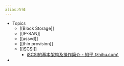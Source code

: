 ```yaml
---
alias:存储
---
```


- Topics
	- [[Block Storage]]
	- [[IP-SAN]]
	- [[ussvd]]
	- [[thin provision]]
	- [[iSCSI]]
		- [iSCSI的基本架构及操作简介 - 知乎 (zhihu.com)](https://zhuanlan.zhihu.com/p/60986068)
-